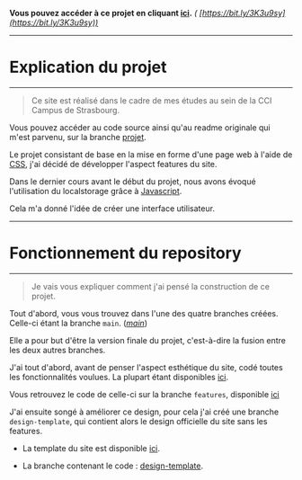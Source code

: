 **Vous pouvez accéder à ce projet en cliquant [ici](https://about-me.site).** *( [https://bit.ly/3K3u9sy](https://bit.ly/3K3u9sy))*

---

# **Explication du projet**

---

> Ce site est réalisé dans le cadre de mes études au sein de la CCI Campus de Strasbourg.

Vous pouvez accéder au code source ainsi qu'au readme originale qui m'est parvenu, sur la branche [projet](https://github.com/AlxisHenry/Learn-CSS-Schlegel/tree/projet).

Le projet consistant de base en la mise en forme d'une page web à l'aide de [CSS](https://developer.mozilla.org/fr/docs/Web/CSS), j'ai décidé de développer l'aspect features du site.

Dans le dernier cours avant le début du projet, nous avons évoqué l'utilisation du localstorage grâce à [Javascript](https://developer.mozilla.org/fr/docs/Web/JavaScript).

Cela m'a donné l'idée de créer une interface utilisateur.

---

# **Fonctionnement du repository**

---

> Je vais vous expliquer comment j'ai pensé la construction de ce projet.

Tout d'abord, vous vous trouvez dans l'une des quatre branches créées. Celle-ci étant la branche `main`. (*[main](https://github.com/AlxisHenry/Learn-CSS-Schlegel)*)

Elle a pour but d'être la version finale du projet, c'est-à-dire la fusion entre les deux autres branches.

J'ai tout d'abord, avant de penser l'aspect esthétique du site, codé toutes les fonctionnalités voulues. La plupart étant disponibles [ici](https://github.com/AlxisHenry/Learn-CSS-Schlegel/discussions/3).

Vous retrouvez le code de celle-ci sur la branche `features`, disponible [ici](https://github.com/AlxisHenry/Learn-CSS-Schlegel/tree/features)

J'ai ensuite songé à améliorer ce design, pour cela j'ai créé une branche `design-template`, qui contient alors le design officielle du site sans les features.

- La template du site est disponible [ici](https://alxishenry.github.io/Learn-CSS-Schlegel/).

- La branche contenant le code : [design-template](https://github.com/AlxisHenry/Learn-CSS-Schlegel/tree/design-template).




